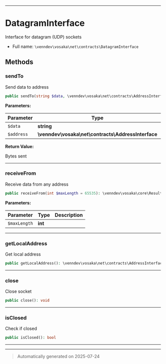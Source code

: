 ***

# DatagramInterface

Interface for datagram (UDP) sockets



* Full name: `\venndev\vosaka\net\contracts\DatagramInterface`



## Methods


### sendTo

Send data to address

```php
public sendTo(string $data, \venndev\vosaka\net\contracts\AddressInterface $address): \venndev\vosaka\core\Result&lt;int&gt;
```








**Parameters:**

| Parameter | Type | Description |
|-----------|------|-------------|
| `$data` | **string** |  |
| `$address` | **\venndev\vosaka\net\contracts\AddressInterface** |  |


**Return Value:**

Bytes sent




***

### receiveFrom

Receive data from any address

```php
public receiveFrom(int $maxLength = 65535): \venndev\vosaka\core\Result&lt;array{data: string, address: \venndev\vosaka\net\contracts\AddressInterface}&gt;
```








**Parameters:**

| Parameter | Type | Description |
|-----------|------|-------------|
| `$maxLength` | **int** |  |





***

### getLocalAddress

Get local address

```php
public getLocalAddress(): \venndev\vosaka\net\contracts\AddressInterface
```












***

### close

Close socket

```php
public close(): void
```












***

### isClosed

Check if closed

```php
public isClosed(): bool
```












***


***
> Automatically generated on 2025-07-24
